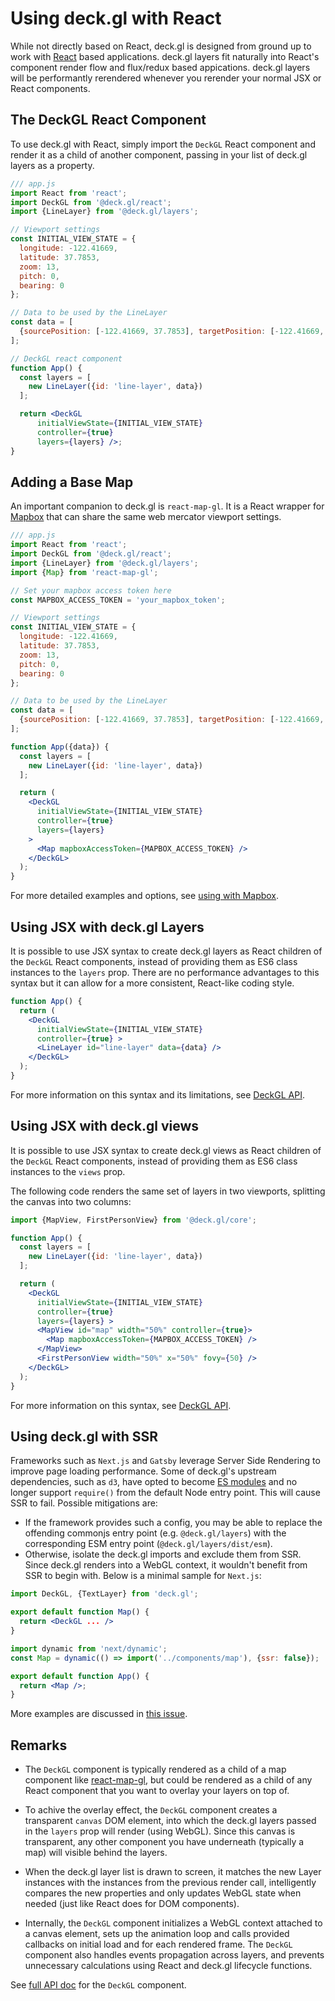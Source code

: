 # Using deck.gl with React

While not directly based on React, deck.gl is designed from ground up to work with [React](https://facebook.github.io/react/) based applications. deck.gl layers fit naturally into React's component render flow and flux/redux based appications. deck.gl layers will be performantly rerendered whenever you rerender your normal JSX or React components.


## The DeckGL React Component

To use deck.gl with React, simply import the `DeckGL` React component and render it as a child of another component, passing in your list of deck.gl layers as a property.

```jsx
/// app.js
import React from 'react';
import DeckGL from '@deck.gl/react';
import {LineLayer} from '@deck.gl/layers';

// Viewport settings
const INITIAL_VIEW_STATE = {
  longitude: -122.41669,
  latitude: 37.7853,
  zoom: 13,
  pitch: 0,
  bearing: 0
};

// Data to be used by the LineLayer
const data = [
  {sourcePosition: [-122.41669, 37.7853], targetPosition: [-122.41669, 37.781]}
];

// DeckGL react component
function App() {
  const layers = [
    new LineLayer({id: 'line-layer', data})
  ];

  return <DeckGL
      initialViewState={INITIAL_VIEW_STATE}
      controller={true}
      layers={layers} />;
}

```

## Adding a Base Map

An important companion to deck.gl is `react-map-gl`. It is a React wrapper for [Mapbox](https://mapbox.com) that can share the same web mercator viewport settings.

```jsx
/// app.js
import React from 'react';
import DeckGL from '@deck.gl/react';
import {LineLayer} from '@deck.gl/layers';
import {Map} from 'react-map-gl';

// Set your mapbox access token here
const MAPBOX_ACCESS_TOKEN = 'your_mapbox_token';

// Viewport settings
const INITIAL_VIEW_STATE = {
  longitude: -122.41669,
  latitude: 37.7853,
  zoom: 13,
  pitch: 0,
  bearing: 0
};

// Data to be used by the LineLayer
const data = [
  {sourcePosition: [-122.41669, 37.7853], targetPosition: [-122.41669, 37.781]}
];

function App({data}) {
  const layers = [
    new LineLayer({id: 'line-layer', data})
  ];

  return (
    <DeckGL
      initialViewState={INITIAL_VIEW_STATE}
      controller={true}
      layers={layers}
    >
      <Map mapboxAccessToken={MAPBOX_ACCESS_TOKEN} />
    </DeckGL>
  );
}

```

For more detailed examples and options, see [using with Mapbox](../developer-guide/base-maps/using-with-mapbox.md).

## Using JSX with deck.gl Layers

It is possible to use JSX syntax to create deck.gl layers as React children of the `DeckGL` React components, instead of providing them as ES6 class instances to the `layers` prop. There are no performance advantages to this syntax but it can allow for a more consistent, React-like coding style.

```jsx
function App() {
  return (
    <DeckGL
      initialViewState={INITIAL_VIEW_STATE}
      controller={true} >
      <LineLayer id="line-layer" data={data} />
    </DeckGL>
  );
}
```

For more information on this syntax and its limitations, see [DeckGL API](../api-reference/react/deckgl.md).


## Using JSX with deck.gl views

It is possible to use JSX syntax to create deck.gl views as React children of the `DeckGL` React components, instead of providing them as ES6 class instances to the `views` prop.

The following code renders the same set of layers in two viewports, splitting the canvas into two columns:

```jsx
import {MapView, FirstPersonView} from '@deck.gl/core';

function App() {
  const layers = [
    new LineLayer({id: 'line-layer', data})
  ];

  return (
    <DeckGL
      initialViewState={INITIAL_VIEW_STATE}
      controller={true}
      layers={layers} >
      <MapView id="map" width="50%" controller={true}>
        <Map mapboxAccessToken={MAPBOX_ACCESS_TOKEN} />
      </MapView>
      <FirstPersonView width="50%" x="50%" fovy={50} />
    </DeckGL>
  );
}
```

For more information on this syntax, see [DeckGL API](../api-reference/react/deckgl.md).


## Using deck.gl with SSR

Frameworks such as `Next.js` and `Gatsby` leverage Server Side Rendering to improve page loading performance. Some of deck.gl's upstream dependencies, such as `d3`, have opted to become [ES modules](https://nodejs.org/api/packages.html) and no longer support `require()` from the default Node entry point. This will cause SSR to fail. Possible mitigations are:

- If the framework provides such a config, you may be able to replace the offending commonjs entry point (e.g. `@deck.gl/layers`) with the corresponding ESM entry point (`@deck.gl/layers/dist/esm`).
- Otherwise, isolate the deck.gl imports and exclude them from SSR. Since deck.gl renders into a WebGL context, it wouldn't benefit from SSR to begin with. Below is a minimal sample for `Next.js`:

```jsx title="/src/components/map.js"
import DeckGL, {TextLayer} from 'deck.gl';

export default function Map() {
  return <DeckGL ... />
}
```

```jsx title="/src/pages/app.js"
import dynamic from 'next/dynamic';
const Map = dynamic(() => import('../components/map'), {ssr: false});

export default function App() {
  return <Map />;
}
```

More examples are discussed in [this issue](https://github.com/visgl/deck.gl/issues/7735).

## Remarks

* The `DeckGL` component is typically rendered as a child of a
  map component like [react-map-gl](https://visgl.github.io/react-map-gl),
  but could be rendered as a child of any React component that you want to
  overlay your layers on top of.

* To achive the overlay effect, the `DeckGL` component creates a transparent
  `canvas` DOM element, into which the deck.gl layers passed in the `layers`
  prop will render (using WebGL). Since this canvas is transparent, any
  other component you have underneath (typically a map) will visible behind
  the layers.

* When the deck.gl layer list is drawn to screen, it matches the new Layer
  instances with the instances from the previous render call, intelligently
  compares the new properties and only updates WebGL state when needed
  (just like React does for DOM components).

* Internally, the `DeckGL` component initializes a WebGL context
  attached to a canvas element, sets up the animation loop and calls provided
  callbacks on initial load and for each rendered frame. The `DeckGL`
  component also handles events propagation across layers, and prevents
  unnecessary calculations using React and deck.gl lifecycle functions.


See [full API doc](../api-reference/react/deckgl.md) for the `DeckGL` component.
